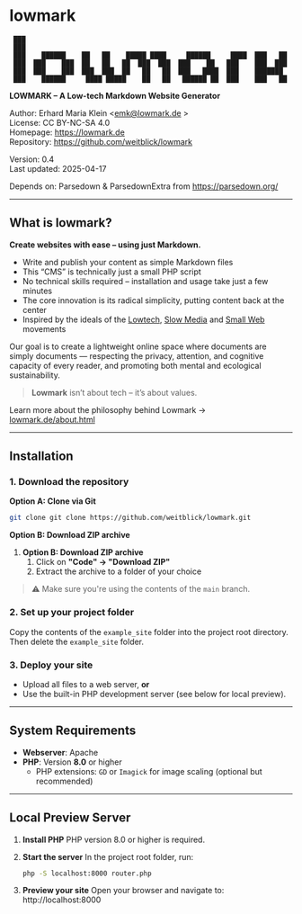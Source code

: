 # lowmark

```
 ███
 ███
 ███    ██████    ██   ██    █████ ████     ██████     ████  ███   ██
 ███  ███    ███  ██   ██   ██  ███  ███  ███    ██   ███    ███  ███
 ███  ███    ███  ███  ███  ██   ██   ██  ███   ████  ███    ███████
 ███    ██████     ████ █████    ██   ██   ██████ ██  ███    ███   ██
```

**LOWMARK – A Low-tech Markdown Website Generator**

Author: Erhard Maria Klein <emk@lowmark.de >  
License: CC BY-NC-SA 4.0  
Homepage: https://lowmark.de  
Repository: https://github.com/weitblick/lowmark

Version: 0.4  
Last updated: 2025-04-17

Depends on: Parsedown & ParsedownExtra from https://parsedown.org/

---

## What is lowmark?

**Create websites with ease – using just Markdown.**

- Write and publish your content as simple Markdown files
- This “CMS” is technically just a small PHP script
- No technical skills required – installation and usage take just a few minutes
- The core innovation is its radical simplicity, putting content back at the center
- Inspired by the ideals of the [Lowtech](https://solar.lowtechmagazine.com/), [Slow Media](https://www.slow-media.net/manifest) and [Small Web](https://smallweb.page/home) movements

Our goal is to create a lightweight online space where documents are simply documents — respecting the privacy, attention, and cognitive capacity of every reader, and promoting both mental and ecological sustainability.

> **Lowmark** isn’t about tech – it’s about values.

Learn more about the philosophy behind Lowmark → [lowmark.de/about.html](https://lowmark.de/about.html)

---

## Installation

### 1. Download the repository

**Option A: Clone via Git**

```bash
git clone git clone https://github.com/weitblick/lowmark.git
```

**Option B: Download ZIP archive**

1. **Option B: Download ZIP archive**
   1. Click on **"Code" → "Download ZIP"**
   2. Extract the archive to a folder of your choice

> ⚠️ Make sure you're using the contents of the `main` branch.

### 2. Set up your project folder

 Copy the contents of the `example_site` folder into the project root directory.
 Then delete the `example_site` folder.

### 3. Deploy your site

- Upload all files to a web server, **or**
- Use the built-in PHP development server (see below for local preview).

---

## System Requirements

- **Webserver**: Apache
- **PHP**: Version **8.0** or higher
  - PHP extensions: `GD` or `Imagick` for image scaling (optional but recommended)

------

## Local Preview Server

1. **Install PHP**
    PHP version 8.0 or higher is required.

2. **Start the server**
    In the project root folder, run:

   ```bash
   php -S localhost:8000 router.php
   ```

3. **Preview your site**
    Open your browser and navigate to:
    http://localhost:8000
